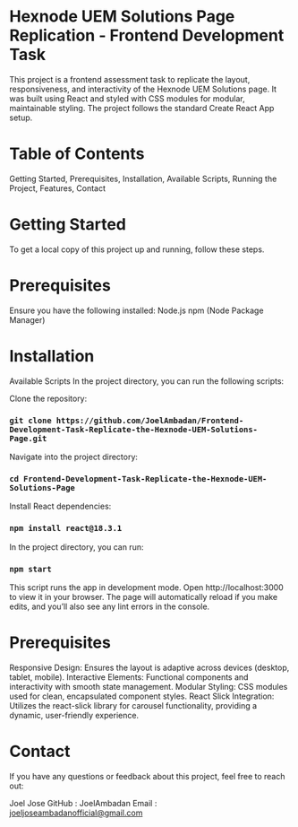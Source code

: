 # Hexnode UEM Solutions Page Replication - Frontend Development Task
This project is a frontend assessment task to replicate the layout, responsiveness, and interactivity of the Hexnode UEM Solutions page. It was built using React and styled with CSS modules for modular, maintainable styling. The project follows the standard Create React App setup.

# Table of Contents
Getting Started,
Prerequisites,
Installation,
Available Scripts,
Running the Project,
Features,
Contact

# Getting Started
To get a local copy of this project up and running, follow these steps.

# Prerequisites
Ensure you have the following installed:
Node.js
npm (Node Package Manager)

# Installation
Available Scripts
In the project directory, you can run the following scripts:

Clone the repository:
### `git clone https://github.com/JoelAmbadan/Frontend-Development-Task-Replicate-the-Hexnode-UEM-Solutions-Page.git`

Navigate into the project directory:
### `cd Frontend-Development-Task-Replicate-the-Hexnode-UEM-Solutions-Page`

Install React dependencies:
### `npm install react@18.3.1`

In the project directory, you can run:
### `npm start`

This script runs the app in development mode. Open http://localhost:3000 to view it in your browser.
The page will automatically reload if you make edits, and you’ll also see any lint errors in the console.

# Prerequisites
Responsive Design: Ensures the layout is adaptive across devices (desktop, tablet, mobile).
Interactive Elements: Functional components and interactivity with smooth state management.
Modular Styling: CSS modules used for clean, encapsulated component styles.
React Slick Integration: Utilizes the react-slick library for carousel functionality, providing a dynamic, user-friendly experience.

# Contact
If you have any questions or feedback about this project, feel free to reach out:

Joel Jose
GitHub : JoelAmbadan
Email  : joeljoseambadanofficial@gmail.com